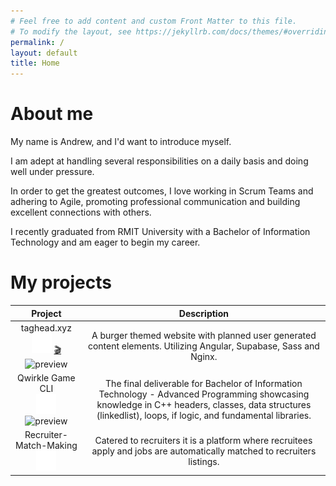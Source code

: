 ```yaml
---
# Feel free to add content and custom Front Matter to this file.
# To modify the layout, see https://jekyllrb.com/docs/themes/#overriding-theme-defaults
permalink: /
layout: default
title: Home
---
```


<!-- Markdown Variables -->
[logo_github]: assets/images/logo_github.png

# About me

My name is Andrew, and I'd want to introduce myself.

I am adept at handling several responsibilities on a daily basis and doing well under pressure.

In order to get the greatest outcomes, I love working in Scrum Teams and adhering to Agile, promoting professional communication and building excellent connections with others.

I recently graduated from RMIT University with a Bachelor of Information Technology and am eager to begin my career. 

# My projects

| Project | Description |
| :-----: | :---------: |
| taghead.xyz <br/> [![GitHub Link][logo_github]](https://github.com/taghead/taghead.xyz) [🎬](https://taghead.xyz/) <br/> ![preview](https://raw.githubusercontent.com/taghead/taghead.xyz/main/docs/img/previews/v0.15/v0.15_Desktop.gif) | A burger themed website with planned user generated content elements. Utilizing Angular, Supabase, Sass and Nginx. |
| Qwirkle Game CLI <br/> [![GitHub Link][logo_github]](https://github.com/taghead/Qwirkle-Game-CLI) <br/> ![preview](https://raw.githubusercontent.com/taghead/Qwirkle-Game-CLI/master/docs/assets/img/demo.gif) | The final deliverable for Bachelor of Information Technology - Advanced Programming showcasing knowledge in C++ headers, classes, data structures (linkedlist), loops, if logic, and fundamental libraries. |
| Recruiter-Match-Making <br/> [![GitHub Link][logo_github]](https://github.com/taghead/Recruiter-Match-Making) <br/> | Catered to recruiters it is a platform where recruitees apply and jobs are automatically matched to recruiters listings. |